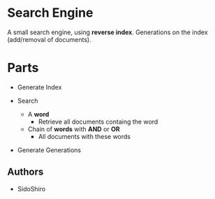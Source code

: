 # Search Engine

A small search engine, using **reverse index**. Generations on the index (add/removal of documents).


# Parts

* Generate Index

* Search
  * A **word**
    * Retrieve all documents containg the word
  * Chain of **words** with **AND** or **OR**
    * All documents with these words

* Generate Generations


## Authors

* SidoShiro

